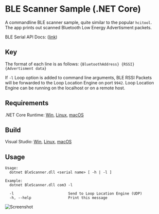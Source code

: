 # BLE Scanner Sample (.NET Core)
A commandline BLE scanner sample, quite similar to the popular `hcitool`. The app prints out scanned Bluetooth Low Energy Advertisment packets.

BLE Serial API Docs: ([link](https://developer.bluecats.com/documentation/libraries/serial-Home))

## Key
 The format of each line is as follows:
`{BluetoothAddress} {RSSI} {Advertisment data}`

If `-l` Loop option is added to command line arguments, BLE RSSI Packets will be forwarded to the Loop Location Engine on port `9942`. Loop Location Engine can be running on the localhost or on a remote host.

## Requirements
.NET Core Runtime: [Win](https://www.microsoft.com/net/download/windows/run), [Linux](https://www.microsoft.com/net/download/linux/run), [macOS](https://www.microsoft.com/net/download/macos/run)

## Build
Visual Studio: [Win](https://www.microsoft.com/net/download/windows/build), [Linux](https://www.microsoft.com/net/download/linux/build), [macOS](https://www.microsoft.com/net/download/macos/build)

## Usage
```
Usage:
  dotnet BleScanner.dll <serial name> [ -h | -l ]

Example:
  dotnet BleScanner.dll com3 -l

  -l                         Send to Loop Location Engine (UDP)
  -h, --help                 Print this message
  ```

  ![Screenshot](https://user-images.githubusercontent.com/9400300/38267540-7a51564e-3741-11e8-91fd-989476c6d877.PNG)
